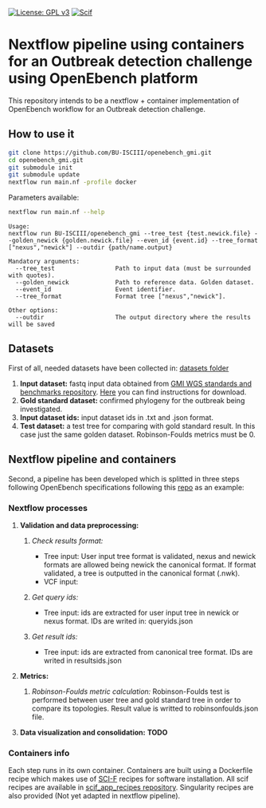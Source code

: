 [![License: GPL v3](https://img.shields.io/badge/License-GPL%20v3-blue.svg)](https://www.gnu.org/licenses/gpl-3.0) [![Scif](https://img.shields.io/badge/Filesystem-Scientific-brightgreen.svg)](https://sci-f.github.io)

# Nextflow pipeline using containers for an Outbreak detection challenge using OpenEbench platform

This repository intends to be a nextflow + container implementation of OpenEbench workflow for an Outbreak detection challenge. 
## How to use it

```Bash
git clone https://github.com/BU-ISCIII/openebench_gmi.git
cd openebench_gmi.git
git submodule init
git submodule update
nextflow run main.nf -profile docker 
```
Parameters available:
```Bash
nextflow run main.nf --help
```

```
Usage:
nextflow run BU-ISCIII/openebench_gmi --tree_test {test.newick.file} --golden_newick {golden.newick.file} --even_id {event.id} --tree_format ["nexus","newick"] --outdir {path/name.output}

Mandatory arguments:
  --tree_test                 Path to input data (must be surrounded with quotes).
  --golden_newick             Path to reference data. Golden dataset.
  --event_id                  Event identifier.
  --tree_format               Format tree ["nexus","newick"].

Other options:
  --outdir                    The output directory where the results will be saved
```


## Datasets
First of all, needed datasets have been collected in: [datasets folder](datasets)

1. **Input dataset:** fastq input data obtained from [GMI WGS standards and benchmarks repository](https://github.com/globalmicrobialidentifier-WG3/datasets). [Here](datasets/inputDataset/Readme.me) you can find instructions for download.
2. **Gold standard dataset:** confirmed phylogeny for the outbreak being investigated.
3. **Input dataset ids:** input dataset ids in .txt and .json format.
4. **Test dataset:** a test tree for comparing with gold standard result. In this case just the same golden dataset. Robinson-Foulds metrics must be 0.

## Nextflow pipeline and containers
Second, a pipeline has been developed which is splitted in three steps following OpenEbench specifications following this [repo](https://github.com/inab/opeb-submission) as an example:

### Nextflow processes
1. **Validation and data preprocessing:**
   1. *Check results format:* 
      - Tree input: User input tree format is validated, nexus and newick formats are allowed being newick the canonical format. If format validated, a tree is outputted in the canonical format (.nwk).
      - VCF input:
    
   2. *Get query ids:* 
      - Tree input: ids are extracted for user input tree in newick or nexus format. IDs are writed in: queryids.json 
    
   3. *Get result ids:* 
      - Tree input: ids are extracted from canonical tree format. IDs are writed in resultsids.json

2. **Metrics:**
   1. *Robinson-Foulds metric calculation:* Robinson-Foulds test is performed between user tree and gold standard tree in order to compare its topologies. Result value is writted to robinsonfoulds.json file.
  
3. **Data visualization and consolidation:**
  **TODO**

### Containers info

Each step runs in its own container. Containers are built using a Dockerfile recipe which makes use of [SCI-F](https://sci-f.github.io/) recipes for software installation. All scif recipes are available in [scif_app_recipes repository](https://github.com/BU-ISCIII/scif_app_recipes). Singularity recipes are also provided (Not yet adapted in nextflow pipeline).

